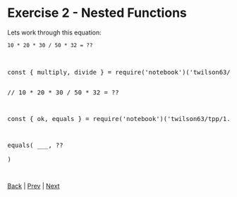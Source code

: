 # Exercise 2 - Nested Functions

Lets work through this equation:

```
10 * 20 * 30 / 50 * 32 = ??
```

<div class="tonic">
<pre>

<div id="my-element2">
const { multiply, divide } = require('notebook')('twilson63/mathfn/1.0.0')

// 10 * 20 * 30 / 50 * 32 = ??

const { ok, equals } = require('notebook')('twilson63/tpp/1.0.1')

equals(
  ___,
  ??  
)

</pre>
</div>

[Back](/4-magic-eight-ball/nested-functions) | [Prev](1) | [Next](3)
